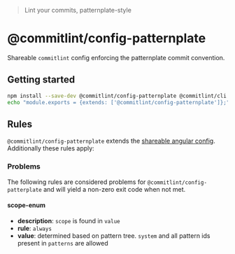 > Lint your commits, patternplate-style

# @commitlint/config-patternplate
Shareable `commitlint` config enforcing the patternplate commit convention.

## Getting started
```sh
npm install --save-dev @commitlint/config-patternplate @commitlint/cli
echo "module.exports = {extends: ['@commitlint/config-patternplate']};" > .commitlint.config.js
```

## Rules
`@commitlint/config-patternplate` extends the [shareable angular config](../config-angular#rules). Additionally these rules apply:

### Problems
The following rules are considered problems for `@commitlint/config-patterplate` and will yield a non-zero exit code when not met.

#### scope-enum
* **description**: `scope` is found in `value`
* **rule**: `always`
* **value**: determined based on pattern tree. `system` and all pattern ids present in `patterns` are allowed

